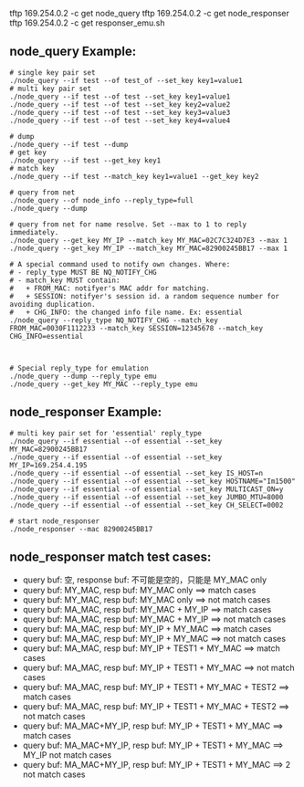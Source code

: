 tftp 169.254.0.2 -c get node_query
tftp 169.254.0.2 -c get node_responser
tftp 169.254.0.2 -c get responser_emu.sh

node_query Example:
---

```
# single key pair set
./node_query --if test --of test_of --set_key key1=value1
# multi key pair set
./node_query --if test --of test --set_key key1=value1
./node_query --if test --of test --set_key key2=value2
./node_query --if test --of test --set_key key3=value3
./node_query --if test --of test --set_key key4=value4

# dump
./node_query --if test --dump
# get key
./node_query --if test --get_key key1
# match key
./node_query --if test --match_key key1=value1 --get_key key2

# query from net
./node_query --of node_info --reply_type=full
./node_query --dump

# query from net for name resolve. Set --max to 1 to reply immediately.
./node_query --get_key MY_IP --match_key MY_MAC=02C7C324D7E3 --max 1
./node_query --get_key MY_IP --match_key MY_MAC=82900245BB17 --max 1

# A special command used to notify own changes. Where:
# - reply_type MUST BE NQ_NOTIFY_CHG
# - match_key MUST contain:
#   + FROM_MAC: notifyer's MAC addr for matching.
#   + SESSION: notifyer's session id. a random sequence number for avoiding duplication.
#   + CHG_INFO: the changed info file name. Ex: essential
./node_query --reply_type NQ_NOTIFY_CHG --match_key FROM_MAC=0030F1112233 --match_key SESSION=12345678 --match_key CHG_INFO=essential



# Special reply_type for emulation
./node_query --dump --reply_type emu
./node_query --get_key MY_MAC --reply_type emu

```

node_responser Example:
---

```
# multi key pair set for 'essential' reply_type
./node_query --if essential --of essential --set_key MY_MAC=82900245BB17
./node_query --if essential --of essential --set_key MY_IP=169.254.4.195
./node_query --if essential --of essential --set_key IS_HOST=n
./node_query --if essential --of essential --set_key HOSTNAME="Im1500"
./node_query --if essential --of essential --set_key MULTICAST_ON=y
./node_query --if essential --of essential --set_key JUMBO_MTU=8000
./node_query --if essential --of essential --set_key CH_SELECT=0002

# start node_responser
./node_responser --mac 82900245BB17
```

node_responser match test cases:
---
- query buf: 空, response buf: 不可能是空的，只能是 MY_MAC only
- query buf: MY_MAC, resp buf: MY_MAC only  ==> match cases
- query buf: MY_MAC, resp buf: MY_MAC only  ==> not match cases
- query buf: MA_MAC, resp buf: MY_MAC + MY_IP  ==> match cases
- query buf: MA_MAC, resp buf: MY_MAC + MY_IP  ==> not match cases
- query buf: MA_MAC, resp buf: MY_IP + MY_MAC  ==> match cases
- query buf: MA_MAC, resp buf: MY_IP + MY_MAC  ==> not match cases
- query buf: MA_MAC, resp buf: MY_IP + TEST1 + MY_MAC  ==> match cases
- query buf: MA_MAC, resp buf: MY_IP + TEST1 + MY_MAC  ==> not match cases
- query buf: MA_MAC, resp buf: MY_IP + TEST1 + MY_MAC + TEST2 ==> match cases
- query buf: MA_MAC, resp buf: MY_IP + TEST1 + MY_MAC + TEST2  ==> not match cases
- query buf: MA_MAC+MY_IP, resp buf: MY_IP + TEST1 + MY_MAC  ==> match cases
- query buf: MA_MAC+MY_IP, resp buf: MY_IP + TEST1 + MY_MAC  ==> MY_IP not match cases
- query buf: MA_MAC+MY_IP, resp buf: MY_IP + TEST1 + MY_MAC  ==> 2 not match cases
